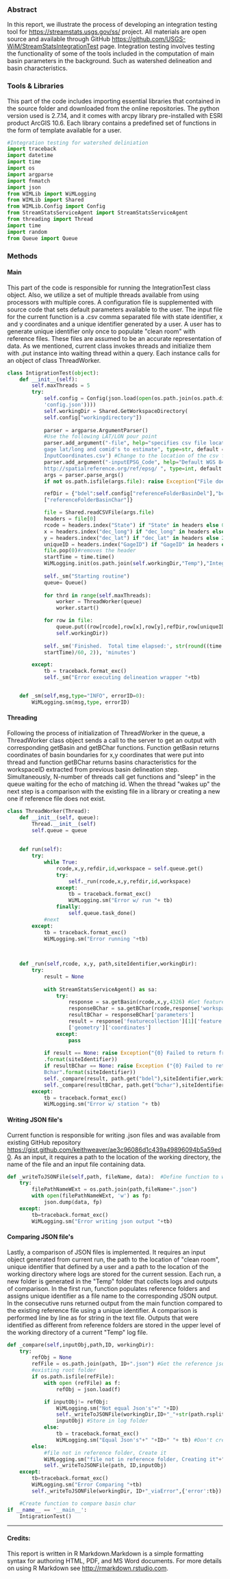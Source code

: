 
### Abstract

In this report, we illustrate the process of developing an integration testing tool for <https://streamstats.usgs.gov/ss/> project. All materials are open source and available through GitHub <https://github.com/USGS-WiM/StreamStatsIntegrationTest> page. Integration testing involves testing the functionality of some of the tools included in the computation of main basin parameters in the background. Such as watershed delineation and basin characteristics.


### Tools & Libraries

This part of the code includes importing essential libraries that contained in the source folder and downloaded from the online repositories. The python version used is 2.7.14, and it comes with arcpy library pre-installed with ESRI product ArcGIS 10.6.
Each library contains a predefined set of functions in the form of template available for a user.

```python
#Integration testing for watershed deliniation
import traceback
import datetime
import time
import os
import argparse
import fnmatch
import json
from WIMLib import WiMLogging
from WIMLib import Shared
from WIMLib.Config import Config
from StreamStatsServiceAgent import StreamStatsServiceAgent
from threading import Thread
import time
import random
from Queue import Queue

```

### Methods

#### Main
This part of the code is responsible for running the IntegrationTest class object. Also, we utilize a set of multiple threads available from using processors with multiple cores. A configuration file is supplemented with source code that sets default parameters available to the user. 
The input file for the current function is a .csv comma separated file with state identifier, x and y coordinates and a unique identifier generated by a user. A user has to generate unique identifier only once to populate "clean room" with reference files. These files are assumed to be an accurate representation of data.
As we mentioned, current class invokes threads and initialize them with .put instance into waiting thread within a query. Each instance calls for an object of class ThreadWorker.

```python
class IntigrationTest(object):
    def __init__(self):
        self.maxThreads = 5
        try:
            self.config = Config(json.load(open(os.path.join(os.path.dirname(__file__),
            'config.json'))))
            self.workingDir = Shared.GetWorkspaceDirectory(
            self.config["workingdirectory"])
            
            parser = argparse.ArgumentParser()
            #Use the following LAT/LON pour point
            parser.add_argument("-file", help="specifies csv file location including \
            gage lat/long and comid's to estimate", type=str, default = 'D:\ClientData\
            InputCoordinates.csv') #Change to the location of the csv file
            parser.add_argument("-inputEPSG_Code", help="Default WGS 84 (4326),see\
            http://spatialreference.org/ref/epsg/ ", type=int, default = '4326')
            args = parser.parse_args()
            if not os.path.isfile(args.file): raise Exception("File does not exist")

            refDir = {"bdel":self.config["referenceFolderBasinDel"],"bchar":self.config
            ["referenceFolderBasinChar"]}

            file = Shared.readCSVFile(args.file)
            headers = file[0]
            rcode = headers.index("State") if "State" in headers else 0
            x = headers.index("dec_long") if "dec_long" in headers else 1
            y = headers.index("dec_lat") if "dec_lat" in headers else 2
            uniqueID = headers.index("GageID") if "GageID" in headers else 3
            file.pop(0)#removes the header
            startTime = time.time()
            WiMLogging.init(os.path.join(self.workingDir,"Temp"),"Integration.log")
            
            self._sm("Starting routine")
            queue= Queue()
            
            for thrd in range(self.maxThreads):
                worker = ThreadWorker(queue)
                worker.start()

            for row in file:
                queue.put((row[rcode],row[x],row[y],refDir,row[uniqueID], 
                self.workingDir))
                
            self._sm('Finished.  Total time elapsed:', str(round((time.time()- 
            startTime)/60, 2)), 'minutes')

        except:
            tb = traceback.format_exc()
            self._sm("Error executing delineation wrapper "+tb)


    def _sm(self,msg,type="INFO", errorID=0):        
        WiMLogging.sm(msg,type, errorID)

```
#### Threading

Following the process of initialization of ThreadWorker in the queue, a ThreadWorker class object sends a call to the server to get an output with corresponding getBasin and getBChar functions. Function getBasin returns coordinates of basin boundaries for x,y coordinates that were put into thread and function getBChar returns basins characteristics for the workspaceID extracted from previous basin delineation step. Simultaneously, N-number of threads call get functions and "sleep" in the queue waiting for the echo of matching id. When the thread "wakes up" the next step is a comparison with the existing file in a library or creating a new one if reference file does not exist.

```python
class ThreadWorker(Thread):
    def __init__(self, queue):
        Thread.__init__(self)
        self.queue = queue
    
    
    def run(self):
        try:            
            while True:
                rcode,x,y,refdir,id,workspace = self.queue.get()
                try:
                    self._run(rcode,x,y,refdir,id,workspace)
                except:
                    tb = traceback.format_exc()
                    WiMLogging.sm("Error w/ run "+ tb)
                finally:
                    self.queue.task_done()
            #next
        except:
            tb = traceback.format_exc()
            WiMLogging.sm("Error running "+tb)

    
    
    def _run(self,rcode, x,y, path,siteIdentifier,workingDir):   
        try:
            result = None
            
            with StreamStatsServiceAgent() as sa: 
                try:
                    response = sa.getBasin(rcode,x,y,4326) #Get feature collection
                    responseBChar = sa.getBChar(rcode,response['workspaceID'])
                    resultBChar = responseBChar['parameters']
                    result = response['featurecollection'][1]['feature']['features'][0]
                    ['geometry']['coordinates']
                except:
                    pass                
    
            if result == None: raise Exception("{0} Failed to return from service"
            .format(siteIdentifier))
            if resultBChar == None: raise Exception ("{0} Failed to return from service \
            Bchar".format(siteIdentifier))
            self._compare(result, path.get("bdel"),siteIdentifier,workingDir)
            self._compare(resultBChar, path.get("bchar"),siteIdentifier,workingDir)
        except:
            tb = traceback.format_exc()
            WiMLogging.sm("Error w/ station "+ tb)
```

#### Writing JSON file's 
Current function is responsible for writing .json files and was available from existing GitHub repository <https://gist.github.com/keithweaver/ae3c96086d1c439a49896094b5a59ed0>. As an input, it requires a path to the location of the working directory, the name of the file and an input file containing data.
```python
def _writeToJSONFile(self,path, fileName, data):  #Define function to write as json object
    try:
        filePathNameWExt = os.path.join(path,fileName+".json")
        with open(filePathNameWExt, 'w') as fp:
            json.dump(data, fp)
    except:
        tb=traceback.format_exc()
        WiMLogging.sm("Error writing json output "+tb)
```

#### Comparing JSON file's
Lastly, a comparison of JSON files is implemented. It requires an input object generated from current run, the path to the location of "clean room", unique identifier that defined by a user and a path to the location of the working directory where logs are stored for the current session. Each run, a new folder is generated in the "Temp" folder that collects logs and outputs of comparison.
In the first run, function populates reference folders and assigns unique identifier as a file name to the corresponding JSON output. In the consecutive runs returned output from the main function compared to the existing reference file using a unique identifier. A comparison is performed line by line as for string in the text file. Outputs that were identified as different from reference folders are stored in the upper level of the working directory of a current "Temp" log file.

```python
def _compare(self,inputObj,path,ID, workingDir):
    try:  
        refObj = None
        refFile = os.path.join(path, ID+".json") #Get the reference json file from 
        #existing root folder
        if os.path.isfile(refFile):
            with open (refFile) as f:
                refObj = json.load(f)

            if inputObj!= refObj:
                WiMLogging.sm("Not equal Json's"+" "+ID)
                self._writeToJSONFile(workingDir,ID+"_"+str(path.rsplit('/', 1)[-1]),
                inputObj) #Store in log folder
            else:
                tb = traceback.format_exc()
                WiMLogging.sm("Equal Json's"+" "+ID+" "+ tb) #Don't create file
        else:
            #file not in reference folder, Create it
            WiMLogging.sm("file not in reference folder, Creating it"+" "+refFile)
            self._writeToJSONFile(path, ID,inputObj)
    except:
        tb=traceback.format_exc()
        WiMLogging.sm("Error Comparing "+tb)
        self._writeToJSONFile(workingDir, ID+"_viaError",{'error':tb})

    #Create function to compare basin char
if __name__ == '__main__':
    IntigrationTest()
```


---


#### Credits:
This report is written in R Markdown.Markdown is a simple formatting syntax for authoring HTML, PDF, and MS Word documents. For more details on using R Markdown see <http://rmarkdown.rstudio.com>.
